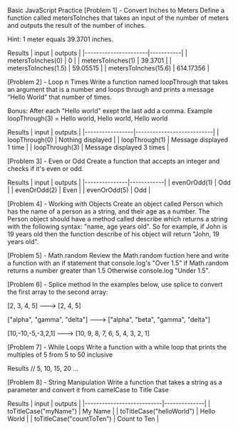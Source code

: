 Basic JavaScript Practice
[Problem 1] - Convert Inches to Meters
Define a function called metersToInches that takes an input of the number of meters and outputs the result of the number of inches.

Hint: 1 meter equals 39.3701 inches.

Results
|         input        |  outputs  | 
|----------------------|-----------|
| metersToInches(0)    | 0         |
| metersToInches(1)    | 39.3701   |
| metersToInches(1.5)  | 59.05515  |
| metersToInches(15.6) | 614.17356 |
	
	
	
	
[Problem 2] - Loop n Times
Write a function named loopThrough that takes an argument that is a number and loops through and prints a message “Hello World” that number of times.

Bonus: After each "Hello world" exept the last add a comma. Example loopThrough(3) = Hello world, Hello world, Hello world

Results
|      input      |          outputs          | 
|-----------------|---------------------------|
| loopThrough(0)  | Nothing displayed         |
| loopThrough(1)  | Message displayed 1 time  |
| loopThrough(3)  | Message displayed 3 times |

	
	
[Problem 3] - Even or Odd
Create a function that accepts an integer and checks if it's even or odd.

Results
|     input     |   outputs  | 
|---------------|------------|
| evenOrOdd(1)  | Odd        |
| evenOrOdd(2)  | Even       |
| evenOrOdd(5)  | Odd        |

	
[Problem 4] - Working with Objects
Create an object called Person which has the name of a person as a string, and their age as a number. The Person object should have a method called describe which returns a string with the following syntax: "name, age years old". So for example, if John is 19 years old then the function describe of his object will return "John, 19 years old".

[Problem 5] - Math.random
Review the Math.random fuction here and write a function with an if statement that console.log's "Over 1.5" if Math.random returns a number greater than 1.5 Otherwise console.log "Under 1.5".

[Problem 6] - Splice method
In the examples below, use splice to convert the first array to the second array:

[2, 3, 4, 5] ---> [2, 4, 5]

["alpha", "gamma", "delta"] ---> ["alpha", "beta", "gamma", "delta"]

[10,-10,-5,-3,2,1] ---> [10, 9, 8, 7, 6, 5, 4, 3, 2, 1]

[Problem 7] - While Loops
Write a function with a while loop that prints the multiples of 5 from 5 to 50 inclusive

Results
// 5, 10, 15, 20 ...

[Problem 8] - String Manipulation
Write a function that takes a string as a parameter and convert it from camelCase to Title Case

Results
|           input           |    outputs   | 
|---------------------------|--------------|
| toTitleCase("myName")     | My Name      |
| toTitleCase("helloWorld") | Hello World  |
| toTitleCase("countToTen") | Count to Ten |

	
	
	